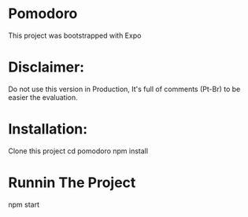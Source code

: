 # Pomodoro

This project was bootstrapped with Expo

# Disclaimer:
Do not use this version in Production, It's full of comments (Pt-Br) to be easier the evaluation.

# Installation:
Clone this project
cd pomodoro
npm install

# Runnin The Project
npm start
